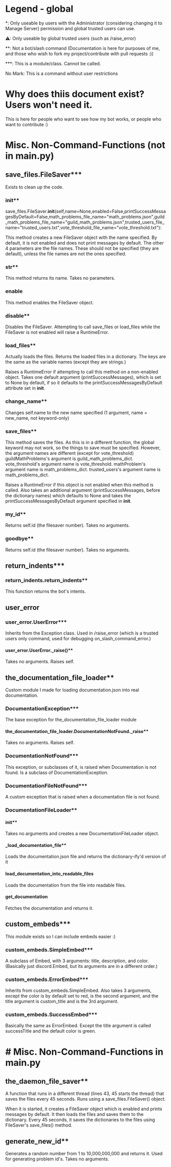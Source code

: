 <!This file is dynamically generated from documentation.json. If you want to contribute/this is your fork, edit that instead :)>
# Legend - global
        
*: Only useable by users with the Administrator (considering changing it to Manage Server) permission and global trusted users can use.

⚠: Only useable by global trusted users (such as /raise_error)

**: Not a bot/slash command (Documentation is here for purposes of me, and those who wish to fork my project/contribute with pull requests :))

***: This is a module/class. Cannot be called.

No Mark: This is a command without user restrictions
# Why does thiis document exist? Users won't need it.

This is here for people who want to see how my bot works, or people who want to contribute :)


# Misc. Non-Command-Functions (not in main.py)



## save_files.FileSaver***
Exists to clean up the code.
### __init__**
save_files.FileSaver.__init__(self,name=None,enabled=False,printSuccessMessagesByDefault=False,math_problems_file_name="math_problems.json",guild_math_problems_file_name="guild_math_problems.json",trusted_users_file_name="trusted_users.txt",vote_threshold_file_name="vote_threshold.txt"):

This method creates a new FileSaver object with the name specified.
By default, it is not enabled and does not print messages by default.
The other 4 parameters are the file names. These should not be specified (they are default), unless the file names are not the ones specified.

### __str__**


This method returns its name. Takes no parameters.

### enable
This method enables the FileSaver object.

### disable**
Disables the FileSaver. Attempting to call save_files or load_files while the FileSaver is not enabled will raise a RuntimeError.
### load_files**
Actually loads the files. Returns the loaded files in a dictionary.
The keys are the same as the variable names (except they are strings.)

Raises a RuntimeError if attempting to call this method on a non-enabled object.
Takes one default argument (printSuccessMessages), which is set to None by default, if so it defaults to the printSuccessMessagesByDefault attribute set in __init__.

### change_name**
Changes self.name to the new name specified (1 argument, name = new_name, not keyword-only)

### save_files**
This method saves the files. As this is in a different function, the global keyword may not work, so the things to save must be specified. However, the argument names are different (except for vote_threshold)
guildMathProblems's argument is guild_math_problems_dict.
vote_threshold's argument name is vote_threshold.
mathProblem's argument name is math_problems_dict.
trusted_users's argument name is math_problems_dict.

Raises a RuntimeError if this object is not enabled when this method is called.
Also takes an additional argument (printSuccessMessages, before the dictionary names) which defaults to None and takes the printSuccessMessagesByDefault argument specified in __init__.
### my_id**
Returns self.id (the filesaver number). Takes no arguments.

### goodbye**
Returns self.id (the filesaver number). Takes no arguments.

## return_indents***


### return_indents.return_indents**
This function returns the bot's intents.
## user_error


### user_error.UserError***

Inherits from the Exception class. Used in /raise_error (which is a trusted users only command, used for debugging on_slash_command_error.)

#### user_error.UserError._raise()**
Takes no arguments. Raises self.
## the_documentation_file_loader**
Custom module I made for loading documentation.json into real documentation.

### DocumentationException***
The base exception for the_documentation_file_loader module

#### the_documentation_file_loader.DocumentationNotFound._raise**
Takes no arguments. Raises self.
### DocumentationNotFound***
This exception, or subclasses of it, is raised when Documentation is not found. Is a subclass of DocumentationException.
### DocumentationFileNotFound***
A custom exception that is raised when a documentation file is not found.
### DocumentationFileLoader**


#### __init__**
Takes no arguments and creates a new DocumentationFileLoader object.
#### _load_documentation_file**
Loads the documentation.json file and returns the dictionary-ify'd version of it

#### load_documentation_into_readable_files
Loads the documentation from the file into readable files.
#### get_documentation
Fetches the documentation and returns it.
## custom_embeds***

This module exists so I can include embeds easier :)

### custom_embeds.SimpleEmbed***
A subclass of Embed, with 3 arguments: title, description, and color.
(Basically just discord.Embed, but its arguments are in a different order.)
### custom_embeds.ErrorEmbed***
Inherits from custom_embeds.SimpleEmbed. Also takes 3 arguments, except the color is by default set to red, is the second argument, and the title argument is custom_title and is the 3rd argument.
### custom_embeds.SuccessEmbed***
Basically the same as ErrorEmbed. Except the title argument is called successTitle and the default color is green.

# # Misc. Non-Command-Functions in main.py



## the_daemon_file_saver**
A function that runs in a different thread (lines 43, 45 starts the thread) that saves the files every 45 seconds. Runs using a save_files.FileSaver() object.

When it is started, it creates a FileSaver object which is enabled and prints messages by default. It then loads the files and saves them to the dictionary. Every 45 seconds, it saves the dictionaries to the files using FileSaver's save_files() method.
## generate_new_id**
Generates a random number from 1 to 10,000,000,000 and returns it. Used for generating problem id's. Takes no arguments.